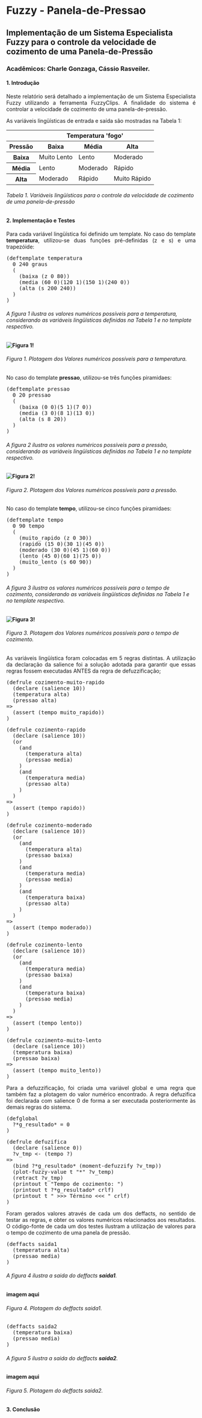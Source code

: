 # Fuzzy - Panela-de-Pressao

## Implementação de um Sistema Especialista Fuzzy para o controle da velocidade de cozimento de uma Panela-de-Pressão
### Acadêmicos: Charle Gonzaga, Cássio Rasveiler.

#### 1. Introdução
<p align="justify">
Neste relatório será detalhado a implementação de um Sistema Especialista Fuzzy utilizando a
ferramenta FuzzyClips. A finalidade do sistema é controlar a velocidade de cozimento de uma panela-de-pressão.
</p>
<p align="justify">
As variáveis lingüísticas de entrada e saída são mostradas na Tabela 1:
</p>

<table>
  <thead>
    <tr>
      <th></th>
      <th colspan='3'>Temperatura 'fogo'</th>
    </tr>
    <tr>
      <th>Pressão</th>
      <th>Baixa</th>
      <th>Média</th>
      <th>Alta</th>
    </tr>
  </thead>
  <tbody>
    <tr>
      <th>Baixa</th>
      <td>Muito Lento</td>
      <td>Lento</td>
      <td>Moderado</td>
    </tr>
    <tr>
      <th>Média</th>
      <td>Lento</td>
      <td>Moderado</td>
      <td>Rápido</td>
    </tr>
    <tr>
      <th>Alta</th>
      <td>Moderado</td>
      <td>Rápido</td>
      <td>Muito Rápido</td>
    </tr>
  </tbody>
</table>

###### *Tabela 1. Variáveis lingüísticas para o controle da velocidade de cozimento de uma panela-de-pressão*

#### 2. Implementação e Testes
<p align="justify">
Para cada variável lingüística foi definido um template. No caso do template <b>temperatura</b>, utilizou-se
duas funções pré-definidas (z e s) e uma trapezóide:
</p>
<pre>
(deftemplate temperatura
  0 240 graus
  (
    (baixa (z 0 80))
    (media (60 0)(120 1)(150 1)(240 0))
    (alta (s 200 240))
  )
)
</pre>

###### *A figura 1 ilustra os valores numéricos possíveis para a temperatura, considerando as variáveis lingüísticas definidas na Tabela 1 e no template respectivo.*

#### ![Figura 1!](https://raw.githubusercontent.com/charlesgonzaga/fuzzy_panela_pressao/master/img-template-temperatura.jpg "deftemplate temperatura")
###### *Figura 1. Plotagem dos Valores numéricos possíveis para a temperatura.*

<p align="justify">
No caso do template <b>pressao</b>, utilizou-se
três funções piramidaes:
</p>
<pre>
(deftemplate pressao
  0 20 pressao 
  (
    (baixa (0 0)(5 1)(7 0))
    (media (3 0)(8 1)(13 0))
    (alta (s 8 20))
  )
)
</pre>

###### *A figura 2 ilustra os valores numéricos possíveis para a pressão, considerando as variáveis lingüísticas definidas na Tabela 1 e no template respectivo.*

#### ![Figura 2!](https://raw.githubusercontent.com/charlesgonzaga/fuzzy_panela_pressao/master/img-template-pressao.jpg "deftemplate pressao")
###### *Figura 2. Plotagem dos Valores numéricos possíveis para a pressão.*

<p align="justify">
No caso do template <b>tempo</b>, utilizou-se
cinco funções piramidaes:
</p>
<pre>
(deftemplate tempo
  0 90 tempo 
  (
    (muito_rapido (z 0 30))
    (rapido (15 0)(30 1)(45 0))
    (moderado (30 0)(45 1)(60 0))
    (lento (45 0)(60 1)(75 0))
    (muito_lento (s 60 90))
  )
)
</pre>

###### *A figura 3 ilustra os valores numéricos possíveis para o tempo de cozimento, considerando as variáveis lingüísticas definidas na Tabela 1 e no template respectivo.*

#### ![Figura 3!](https://raw.githubusercontent.com/charlesgonzaga/fuzzy_panela_pressao/master/img-template-tempo.jpg "deftemplate tempo")
###### *Figura 3. Plotagem dos Valores numéricos possíveis para o tempo de cozimento.*

<p align="justify">
As variáveis lingüística foram colocadas em 5 regras distintas. A utilização da declaração da salience foi a solução adotada para garantir que essas regras fossem executadas ANTES da regra de defuzzificação;
</p>

<pre>
(defrule cozimento-muito-rapido
  (declare (salience 10))
  (temperatura alta)
  (pressao alta)
=>
  (assert (tempo muito_rapido))
)
</pre>

<pre>
(defrule cozimento-rapido
  (declare (salience 10))
  (or 
    (and
      (temperatura alta)
      (pressao media)
    )
    (and
      (temperatura media)
      (pressao alta)
    )
  )
=>
  (assert (tempo rapido))
)
</pre>

<pre>
(defrule cozimento-moderado
  (declare (salience 10))
  (or 
    (and
      (temperatura alta)
      (pressao baixa)
    )
    (and
      (temperatura media)
      (pressao media)
    )
    (and
      (temperatura baixa)
      (pressao alta)
    )
  )
=>
  (assert (tempo moderado))
)
</pre>

<pre>
(defrule cozimento-lento
  (declare (salience 10))
  (or 
    (and
      (temperatura media)
      (pressao baixa)
    )
    (and
      (temperatura baixa)
      (pressao media)
    )
  )
=>
  (assert (tempo lento))
)
</pre>

<pre>
(defrule cozimento-muito-lento
  (declare (salience 10))
  (temperatura baixa)
  (pressao baixa)
=>
  (assert (tempo muito_lento))
)
</pre>

<p align="justify">
Para a defuzzificação, foi criada uma variável global e uma regra que também faz a plotagem do
valor numérico encontrado. A regra defuzifica foi declarada com salience 0 de forma a ser executada
posteriormente às demais regras do sistema.
</p>
<pre>
(defglobal
  ?*g_resultado* = 0
)
</pre>
<pre>
(defrule defuzifica
  (declare (salience 0))
  ?v_tmp <- (tempo ?)
=>
  (bind ?*g_resultado* (moment-defuzzify ?v_tmp))
  (plot-fuzzy-value t "*" ?v_temp)
  (retract ?v_tmp)
  (printout t "Tempo de cozimento: ")
  (printout t ?*g_resultado* crlf)
  (printout t " >>> Término <<< " crlf)
)
</pre>

<p align="justify">
Foram gerados valores através de cada um dos deffacts, no sentido de testar as regras, e obter os valores
numéricos relacionados aos resultados. O código-fonte de cada um dos testes ilustram a utilização de valores para o tempo de cozimento de uma panela de pressão.
</p>

<pre>
(deffacts saida1
  (temperatura alta)
  (pressao media)
)
</pre>
###### *A figura 4 ilustra a saida do deffacts __saida1__.*

#### imagem aqui
###### *Figura 4. Plotagem do deffacts saida1.*

<pre>
(deffacts saida2
  (temperatura baixa)
  (pressao media)
)
</pre>
###### *A figura 5 ilustra a saida do deffacts __saida2__.*

#### imagem aqui
###### *Figura 5. Plotagem do deffacts saida2.*

#### 3. Conclusão
